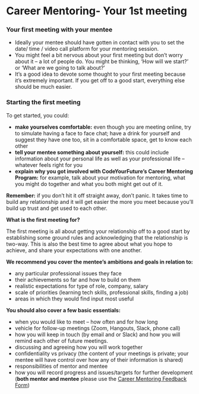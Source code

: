 # Career Mentoring- Your 1st meeting

### **Your first meeting with your mentee**

* Ideally your mentee should have gotten in contact with you to set the date/ time / video call platform for your mentoring session. 
* You might feel a bit nervous about your first meeting but don’t worry about it – a lot of people do.   You might be thinking, ‘How will we start?’ or ‘What are we going to talk about?’
* It’s a good idea to devote some thought to your first meeting because it’s extremely important.  If you get off to a good start, everything else should be much easier.

### **Starting the first meeting**

To get started, you could:

* **make yourselves comfortable:** even though you are meeting online, try to simulate having a face to face chat; have a drink for yourself and suggest they have one too, sit in a comfortable space, get to know each other
* **tell your mentee something about yourself:** this could include information about your personal life as well as your professional life – whatever feels right for you
* **explain why you got involved with CodeYourFuture’s Career Mentoring Program:** for example, talk about your motivation for mentoring, what you might do together and what you both might get out of it.

**Remember:** if you don’t hit it off straight away, don’t panic. It takes time to build any relationship and it will get easier the more you meet because you’ll build up trust and get used to each other.

**What is the first meeting for?**

The first meeting is all about getting your relationship off to a good start by establishing some ground rules and acknowledging that the relationship is two-way. This is also the best time to agree about what you hope to achieve, and share your expectations with one another.

**We recommend you cover the mentee’s ambitions and goals in relation to:**

* any particular professional issues they face
* their achievements so far and how to build on them
* realistic expectations for type of role, company, salary 
* scale of priorities \(learning tech skills, professional skills, finding a job\)
* areas in which they would find input most useful

**You should also cover a few basic essentials:**

* when you would like to meet – how often and for how long
* vehicle for follow-up meetings \(Zoom, Hangouts, Slack, phone call\)
* how you will keep in touch \(by email and or Slack\) and how you will remind each other of future meetings.
* discussing and agreeing how you will work together
* confidentiality vs privacy \(the content of your meetings is private; your mentee will have control over how any of their information is shared\)
* responsibilities of mentor and mentee
* how you will record progress and issues/targets for further development \(**both mentor and mentee** please use the [Career Mentoring Feedback Form](https://forms.gle/z1BXaXstS3SHL1My8)\)

